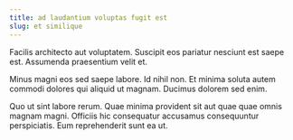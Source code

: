 ```yaml
---
title: ad laudantium voluptas fugit est
slug: et similique
---
```


Facilis architecto aut voluptatem. Suscipit eos pariatur nesciunt est saepe est. Assumenda praesentium velit et.

Minus magni eos sed saepe labore. Id nihil non. Et minima soluta autem commodi dolores qui aliquid ut magnam. Ducimus dolorem sed enim.

Quo ut sint labore rerum. Quae minima provident sit aut quae quae omnis magnam magni. Officiis hic consequatur accusamus consequuntur perspiciatis. Eum reprehenderit sunt ea ut.
